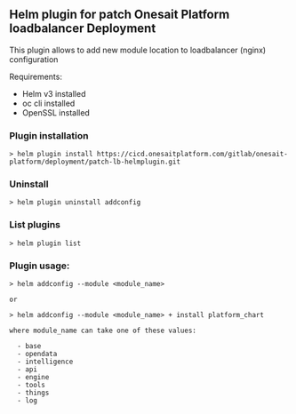 ## Helm plugin for patch Onesait Platform loadbalancer Deployment

This plugin allows to add new module location to loadbalancer (nginx) configuration

Requirements:

- Helm v3 installed
- oc cli installed
- OpenSSL installed

### Plugin installation

```
> helm plugin install https://cicd.onesaitplatform.com/gitlab/onesait-platform/deployment/patch-lb-helmplugin.git
```

### Uninstall

```
> helm plugin uninstall addconfig
```

### List plugins

```
> helm plugin list
```

### Plugin usage:

```
> helm addconfig --module <module_name>

or

> helm addconfig --module <module_name> + install platform_chart

where module_name can take one of these values:

  - base
  - opendata
  - intelligence
  - api
  - engine
  - tools
  - things
  - log
```
